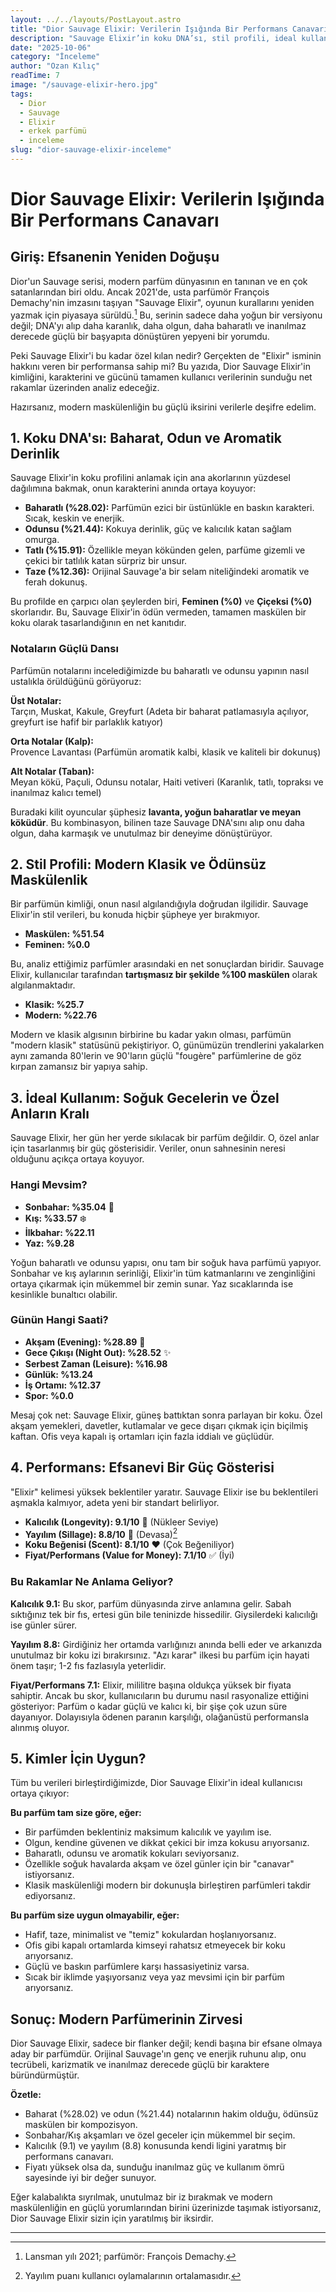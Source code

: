 ```yaml
---
layout: ../../layouts/PostLayout.astro
title: "Dior Sauvage Elixir: Verilerin Işığında Bir Performans Canavarı"
description: "Sauvage Elixir’in koku DNA’sı, stil profili, ideal kullanım alanları ve performansını kullanıcı verileri ışığında  analiz."
date: "2025-10-06"
category: "İnceleme"
author: "Ozan Kılıç"
readTime: 7
image: "/sauvage-elixir-hero.jpg"
tags:
  - Dior
  - Sauvage
  - Elixir
  - erkek parfümü
  - inceleme
slug: "dior-sauvage-elixir-inceleme"
---
```


# Dior Sauvage Elixir: Verilerin Işığında Bir Performans Canavarı

## Giriş: Efsanenin Yeniden Doğuşu

Dior'un Sauvage serisi, modern parfüm dünyasının en tanınan ve en çok satanlarından biri oldu. Ancak 2021'de, usta parfümör François Demachy'nin imzasını taşıyan "Sauvage Elixir", oyunun kurallarını yeniden yazmak için piyasaya sürüldü.[^1] Bu, serinin sadece daha yoğun bir versiyonu değil; DNA'yı alıp daha karanlık, daha olgun, daha baharatlı ve inanılmaz derecede güçlü bir başyapıta dönüştüren yepyeni bir yorumdu.

Peki Sauvage Elixir'i bu kadar özel kılan nedir? Gerçekten de "Elixir" isminin hakkını veren bir performansa sahip mi? Bu yazıda, Dior Sauvage Elixir'in kimliğini, karakterini ve gücünü tamamen kullanıcı verilerinin sunduğu net rakamlar üzerinden analiz edeceğiz.

Hazırsanız, modern maskülenliğin bu güçlü iksirini verilerle deşifre edelim.

## 1. Koku DNA'sı: Baharat, Odun ve Aromatik Derinlik

Sauvage Elixir'in koku profilini anlamak için ana akorlarının yüzdesel dağılımına bakmak, onun karakterini anında ortaya koyuyor:

- **Baharatlı (%28.02):** Parfümün ezici bir üstünlükle en baskın karakteri. Sıcak, keskin ve enerjik.
- **Odunsu (%21.44):** Kokuya derinlik, güç ve kalıcılık katan sağlam omurga.
- **Tatlı (%15.91):** Özellikle meyan kökünden gelen, parfüme gizemli ve çekici bir tatlılık katan sürpriz bir unsur.
- **Taze (%12.36):** Orijinal Sauvage'a bir selam niteliğindeki aromatik ve ferah dokunuş.

Bu profilde en çarpıcı olan şeylerden biri, **Feminen (%0)** ve **Çiçeksi (%0)** skorlarıdır. Bu, Sauvage Elixir'in ödün vermeden, tamamen maskülen bir koku olarak tasarlandığının en net kanıtıdır.

### Notaların Güçlü Dansı

Parfümün notalarını incelediğimizde bu baharatlı ve odunsu yapının nasıl ustalıkla örüldüğünü görüyoruz:

**Üst Notalar:**  
Tarçın, Muskat, Kakule, Greyfurt (Adeta bir baharat patlamasıyla açılıyor, greyfurt ise hafif bir parlaklık katıyor)

**Orta Notalar (Kalp):**  
Provence Lavantası (Parfümün aromatik kalbi, klasik ve kaliteli bir dokunuş)

**Alt Notalar (Taban):**  
Meyan kökü, Paçuli, Odunsu notalar, Haiti vetiveri (Karanlık, tatlı, topraksı ve inanılmaz kalıcı temel)

Buradaki kilit oyuncular şüphesiz **lavanta, yoğun baharatlar ve meyan köküdür**. Bu kombinasyon, bilinen taze Sauvage DNA'sını alıp onu daha olgun, daha karmaşık ve unutulmaz bir deneyime dönüştürüyor.

## 2. Stil Profili: Modern Klasik ve Ödünsüz Maskülenlik

Bir parfümün kimliği, onun nasıl algılandığıyla doğrudan ilgilidir. Sauvage Elixir'in stil verileri, bu konuda hiçbir şüpheye yer bırakmıyor.

- **Maskülen: %51.54**
- **Feminen: %0.0**

Bu, analiz ettiğimiz parfümler arasındaki en net sonuçlardan biridir. Sauvage Elixir, kullanıcılar tarafından **tartışmasız bir şekilde %100 maskülen** olarak algılanmaktadır.

- **Klasik: %25.7**
- **Modern: %22.76**

Modern ve klasik algısının birbirine bu kadar yakın olması, parfümün "modern klasik" statüsünü pekiştiriyor. O, günümüzün trendlerini yakalarken aynı zamanda 80'lerin ve 90'ların güçlü "fougère" parfümlerine de göz kırpan zamansız bir yapıya sahip.

## 3. İdeal Kullanım: Soğuk Gecelerin ve Özel Anların Kralı

Sauvage Elixir, her gün her yerde sıkılacak bir parfüm değildir. O, özel anlar için tasarlanmış bir güç gösterisidir. Veriler, onun sahnesinin neresi olduğunu açıkça ortaya koyuyor.

### Hangi Mevsim?

- **Sonbahar: %35.04** 🍂
- **Kış: %33.57** ❄️
- **İlkbahar: %22.11**
- **Yaz: %9.28**

Yoğun baharatlı ve odunsu yapısı, onu tam bir soğuk hava parfümü yapıyor. Sonbahar ve kış aylarının serinliği, Elixir'in tüm katmanlarını ve zenginliğini ortaya çıkarmak için mükemmel bir zemin sunar. Yaz sıcaklarında ise kesinlikle bunaltıcı olabilir.

### Günün Hangi Saati?

- **Akşam (Evening): %28.89** 🌙
- **Gece Çıkışı (Night Out): %28.52** ✨
- **Serbest Zaman (Leisure): %16.98**
- **Günlük: %13.24**
- **İş Ortamı: %12.37**
- **Spor: %0.0**

Mesaj çok net: Sauvage Elixir, güneş battıktan sonra parlayan bir koku. Özel akşam yemekleri, davetler, kutlamalar ve gece dışarı çıkmak için biçilmiş kaftan. Ofis veya kapalı iş ortamları için fazla iddialı ve güçlüdür.

## 4. Performans: Efsanevi Bir Güç Gösterisi

"Elixir" kelimesi yüksek beklentiler yaratır. Sauvage Elixir ise bu beklentileri aşmakla kalmıyor, adeta yeni bir standart belirliyor.

- **Kalıcılık (Longevity): 9.1/10** 🚀 (Nükleer Seviye)
- **Yayılım (Sillage): 8.8/10** 💨 (Devasa)[^2]
- **Koku Beğenisi (Scent): 8.1/10** ❤️ (Çok Beğeniliyor)
- **Fiyat/Performans (Value for Money): 7.1/10** ✅ (İyi)

### Bu Rakamlar Ne Anlama Geliyor?

**Kalıcılık 9.1:** Bu skor, parfüm dünyasında zirve anlamına gelir. Sabah sıktığınız tek bir fıs, ertesi gün bile teninizde hissedilir. Giysilerdeki kalıcılığı ise günler sürer.

**Yayılım 8.8:** Girdiğiniz her ortamda varlığınızı anında belli eder ve arkanızda unutulmaz bir koku izi bırakırsınız. "Azı karar" ilkesi bu parfüm için hayati önem taşır; 1-2 fıs fazlasıyla yeterlidir.

**Fiyat/Performans 7.1:** Elixir, mililitre başına oldukça yüksek bir fiyata sahiptir. Ancak bu skor, kullanıcıların bu durumu nasıl rasyonalize ettiğini gösteriyor: Parfüm o kadar güçlü ve kalıcı ki, bir şişe çok uzun süre dayanıyor. Dolayısıyla ödenen paranın karşılığı, olağanüstü performansla alınmış oluyor.

## 5. Kimler İçin Uygun?

Tüm bu verileri birleştirdiğimizde, Dior Sauvage Elixir'in ideal kullanıcısı ortaya çıkıyor:

**Bu parfüm tam size göre, eğer:**

- Bir parfümden beklentiniz maksimum kalıcılık ve yayılım ise.
- Olgun, kendine güvenen ve dikkat çekici bir imza kokusu arıyorsanız.
- Baharatlı, odunsu ve aromatik kokuları seviyorsanız.
- Özellikle soğuk havalarda akşam ve özel günler için bir "canavar" istiyorsanız.
- Klasik maskülenliği modern bir dokunuşla birleştiren parfümleri takdir ediyorsanız.

**Bu parfüm size uygun olmayabilir, eğer:**

- Hafif, taze, minimalist ve "temiz" kokulardan hoşlanıyorsanız.
- Ofis gibi kapalı ortamlarda kimseyi rahatsız etmeyecek bir koku arıyorsanız.
- Güçlü ve baskın parfümlere karşı hassasiyetiniz varsa.
- Sıcak bir iklimde yaşıyorsanız veya yaz mevsimi için bir parfüm arıyorsanız.

## Sonuç: Modern Parfümerinin Zirvesi

Dior Sauvage Elixir, sadece bir flanker değil; kendi başına bir efsane olmaya aday bir parfümdür. Orijinal Sauvage'ın genç ve enerjik ruhunu alıp, onu tecrübeli, karizmatik ve inanılmaz derecede güçlü bir karaktere büründürmüştür.

**Özetle:**

- Baharat (%28.02) ve odun (%21.44) notalarının hakim olduğu, ödünsüz maskülen bir kompozisyon.
- Sonbahar/Kış akşamları ve özel geceler için mükemmel bir seçim.
- Kalıcılık (9.1) ve yayılım (8.8) konusunda kendi ligini yaratmış bir performans canavarı.
- Fiyatı yüksek olsa da, sunduğu inanılmaz güç ve kullanım ömrü sayesinde iyi bir değer sunuyor.

Eğer kalabalıkta sıyrılmak, unutulmaz bir iz bırakmak ve modern maskülenliğin en güçlü yorumlarından birini üzerinizde taşımak istiyorsanız, Dior Sauvage Elixir sizin için yaratılmış bir iksirdir.

---

[^1]: Lansman yılı 2021; parfümör: François Demachy.
[^2]: Yayılım puanı kullanıcı oylamalarının ortalamasıdır.
